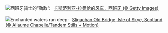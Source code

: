 ![](https://www.bing.com/th?id=OHR.FiveWinds_ZH-CN7503464049_UHD.jpg&w=1000)西班牙骑士的“劲敌”:&nbsp;&ensp;[卡斯蒂利亚-拉曼恰的风车，西班牙 (© Getty Images)](https://www.bing.com/th?id=OHR.FiveWinds_ZH-CN7503464049_UHD.jpg)
<br><br/>
![](https://www.bing.com/th?id=OHR.OldBridgeSkye_EN-US0196189617_UHD.jpg&w=1000)Enchanted waters run deep:&nbsp;&ensp;[Sligachan Old Bridge, Isle of Skye, Scotland (© Aliaume Chapelle/Tandem Stills + Motion)](https://www.bing.com/th?id=OHR.OldBridgeSkye_EN-US0196189617_UHD.jpg)
<br><br/>
